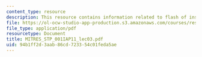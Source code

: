 ```yaml
---
content_type: resource
description: This resource contains information related to flash of insight.
file: https://ol-ocw-studio-app-production.s3.amazonaws.com/courses/res-stp-001-science-policy-bootcamp-january-iap-2011/94b1ff2d3aab86cd723354c01feda5ae_MITRES_STP_001IAP11_lec03.pdf
file_type: application/pdf
resourcetype: Document
title: MITRES_STP_001IAP11_lec03.pdf
uid: 94b1ff2d-3aab-86cd-7233-54c01feda5ae
---
```

